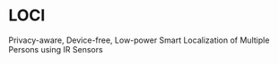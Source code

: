 # LOCI
Privacy-aware, Device-free, Low-power Smart Localization of Multiple Persons using IR Sensors
